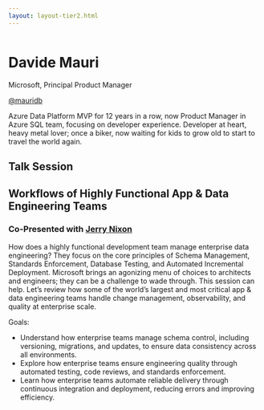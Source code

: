 ```yaml
---
layout: layout-tier2.html
---
```

<div class="container section featured-speaker">
   <div class="row">
     <div class="col-xs-12 col-sm-2 new-img-container">
       <img class="new-speaker-page-img davide-mauri" />
       </div>
       <div class="col-xs-12 col-sm-10 copy-container">
       <h1 class="speaker-header">Davide Mauri</h1>
       <span class="speaker-subtitle">Microsoft, Principal Product Manager</span>
       <p><a class="speaker-handle" href="https://twitter.com/mauridb" target="_blank">@mauridb</a>
       <p>Azure Data Platform MVP for 12 years in a row, now Product Manager in Azure SQL team, focusing on developer experience. Developer at heart, heavy metal lover; once a biker, now waiting for kids to grow old to start to travel the world again.</p>
       <h2>Talk Session</h2>
        <h2 class="gold">Workflows of Highly Functional App & Data Engineering Teams</h2>
        <h3>Co-Presented with <a href="jerry-nixon.html">Jerry Nixon</a></h3>
        <p>How does a highly functional development team manage enterprise data engineering? They focus on the core principles of Schema Management, Standards Enforcement, Database Testing, and Automated Incremental Deployment. Microsoft brings an agonizing menu of choices to architects and engineers; they can be a challenge to wade through. This session can help. Let’s review how some of the world’s largest and most critical app & data engineering teams handle change management, observability, and quality at enterprise scale.</p>
        <p>Goals:</p>
        <ul>
            <li>Understand how enterprise teams manage schema control, including versioning, migrations, and updates, to ensure data consistency across all environments.</li>
            <li>Explore how enterprise teams ensure engineering quality through automated testing, code reviews, and standards enforcement.</li>
            <li>Learn how enterprise teams automate reliable delivery through continuous integration and deployment, reducing errors and improving efficiency.</li>
        </ul>
     </div>
   </div>
 </div>